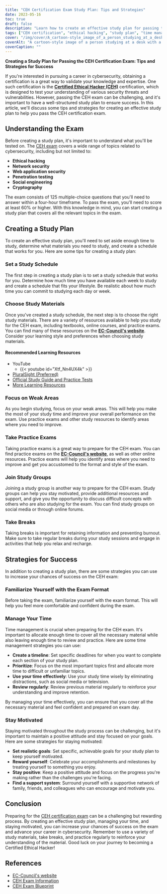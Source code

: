 ```yaml
---
title: "CEH Certification Exam Study Plan: Tips and Strategies"
date: 2023-05-16
toc: true
draft: false
description: "Learn how to create an effective study plan for passing the CEH certification exam with tips and strategies for success."
tags: ["CEH certification", "ethical hacking", "study plan", "time management", "exam preparation", "cybersecurity", "motivation", "study materials", "practice questions", "review", "EC-Council", "information security", "professional development", "IT certification", "career advancement", "network security", "penetration testing", "vulnerability assessment", "information assurance", "security testing"]
cover: "/img/cover/A_cartoon-style_image_of_a_person_studying_at_a_desk.png"
coverAlt: "A cartoon-style image of a person studying at a desk with a laptop and various books and notes, with the CEH logo in the background."
coverCaption: ""
---
```

**Creating a Study Plan for Passing the CEH Certification Exam: Tips and Strategies for Success**

If you're interested in pursuing a career in cybersecurity, obtaining a certification is a great way to validate your knowledge and expertise. One such certification is the [**Certified Ethical Hacker (CEH)**](https://www.eccouncil.org/certified-ethical-hacker-training-and-certification/) certification, which is designed to test your understanding of various security threats and vulnerabilities. However, passing the CEH exam can be challenging, and it's important to have a well-structured study plan to ensure success. In this article, we'll discuss some tips and strategies for creating an effective study plan to help you pass the CEH certification exam.

## Understanding the Exam

Before creating a study plan, it's important to understand what you'll be tested on. The [CEH exam](https://www.eccouncil.org/certified-ethical-hacker-training-and-certification/) covers a wide range of topics related to cybersecurity, including but not limited to:

- **Ethical hacking**
- **Network security**
- **Web application security**
- **Penetration testing**
- **Social engineering**
- **Cryptography**

The exam consists of 125 multiple-choice questions that you'll need to answer within a four-hour timeframe. To pass the exam, you'll need to score at least 60% or higher. With this knowledge in mind, you can start creating a study plan that covers all the relevant topics in the exam.

## Creating a Study Plan

To create an effective study plan, you'll need to set aside enough time to study, determine what materials you need to study, and create a schedule that works for you. Here are some tips for creating a study plan:

### Set a Study Schedule

The first step in creating a study plan is to set a study schedule that works for you. Determine how much time you have available each week to study and create a schedule that fits your lifestyle. Be realistic about how much time you can commit to studying each day or week.

### Choose Study Materials

Once you've created a study schedule, the next step is to choose the right study materials. There are a variety of resources available to help you study for the CEH exam, including textbooks, online courses, and practice exams. You can find many of these resources on the [**EC-Council's website**](https://www.eccouncil.org/certified-ethical-hacker-training-and-certification/). Consider your learning style and preferences when choosing study materials.

#### Recommended Learning Resources
- YouTube
  - {{< youtube id="Xtf_Nn4UX4k" >}}
- [PluralSight (Preferred)](https://www.pluralsight.com/)
- [Official Study Guide and Practice Tests](https://amzn.to/42lr6pu)
- [More Learning Resources](https://simeononsecurity.ch/recommendations/learning_resources)

### Focus on Weak Areas

As you begin studying, focus on your weak areas. This will help you make the most of your study time and improve your overall performance on the exam. Use practice exams and other study resources to identify areas where you need to improve.

### Take Practice Exams

Taking practice exams is a great way to prepare for the CEH exam. You can find practice exams on the [**EC-Council's website**](https://www.eccouncil.org/certified-ethical-hacker-training-and-certification/), as well as other online resources. Practice exams will help you identify areas where you need to improve and get you accustomed to the format and style of the exam.

### Join Study Groups

Joining a study group is another way to prepare for the CEH exam. Study groups can help you stay motivated, provide additional resources and support, and give you the opportunity to discuss difficult concepts with others who are also studying for the exam. You can find study groups on social media or through online forums.

### Take Breaks

Taking breaks is important for retaining information and preventing burnout. Make sure to take regular breaks during your study sessions and engage in activities that help you relax and recharge.

## Strategies for Success

In addition to creating a study plan, there are some strategies you can use to increase your chances of success on the CEH exam:

### Familiarize Yourself with the Exam Format

Before taking the exam, familiarize yourself with the exam format. This will help you feel more comfortable and confident during the exam.

### Manage Your Time

Time management is crucial when preparing for the CEH exam. It's important to allocate enough time to cover all the necessary material while also leaving enough time to review and practice. Here are some time management strategies you can use:

- **Create a timeline**: Set specific deadlines for when you want to complete each section of your study plan.
- **Prioritize**: Focus on the most important topics first and allocate more time to difficult or unfamiliar topics.
- **Use your time effectively**: Use your study time wisely by eliminating distractions, such as social media or television.
- **Review regularly**: Review previous material regularly to reinforce your understanding and improve retention.

By managing your time effectively, you can ensure that you cover all the necessary material and feel confident and prepared on exam day.

### Stay Motivated

Staying motivated throughout the study process can be challenging, but it's important to maintain a positive attitude and stay focused on your goals. Here are some strategies for staying motivated:

- **Set realistic goals**: Set specific, achievable goals for your study plan to keep yourself motivated.
- **Reward yourself**: Celebrate your accomplishments and milestones by treating yourself to something you enjoy.
- **Stay positive**: Keep a positive attitude and focus on the progress you're making rather than the challenges you're facing.
- **Find a support system**: Surround yourself with a supportive network of family, friends, and colleagues who can encourage and motivate you.

## Conclusion

Preparing for the [CEH certification exam](https://www.eccouncil.org/certified-ethical-hacker-training-and-certification/) can be a challenging but rewarding process. By creating an effective study plan, managing your time, and staying motivated, you can increase your chances of success on the exam and advance your career in cybersecurity. Remember to use a variety of study materials, take breaks, and practice regularly to reinforce your understanding of the material. Good luck on your journey to becoming a Certified Ethical Hacker! 

## References

- [EC-Council's website](https://www.eccouncil.org/)
- [CEH Exam Information](https://www.eccouncil.org/programs/certified-ethical-hacker-ceh/)
- [CEH Exam Blueprint](https://cert.eccouncil.org/images/doc/CEH-Exam-Blueprint-v3.0.pdf)
